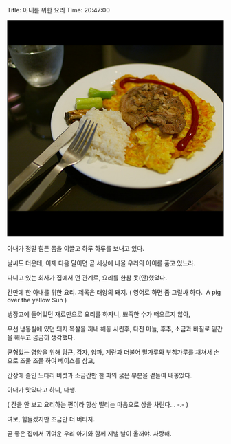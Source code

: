 Title: 아내를 위한 요리
Time: 20:47:00

![](bb2c2990_ez_.jpg)



아내가 정말 힘든 몸을 이끌고 하루 하루를 보내고 있다.

날씨도 더운데, 이제 다음 달이면 곧 세상에 나올 우리의 아이를 품고 있느라.


다니고 있는 회사가 집에서 먼 관계로, 요리를 한참 못(안)했었다.

간만에 한 아내를 위한 요리. 제목은 태양의 돼지. ( 영어로 하면 좀 그럴싸 하다.  A pig over the yellow Sun )


냉장고에 들어있던 재료만으로 요리를 하자니, 뾰족한 수가 떠오르지 않아,

우선 냉동실에 있던 돼지 목살을 꺼내 해동 시킨후, 다진 마늘, 후추, 소금과 바질로 밑간을 해두고 곰곰히 생각했다.

균형있는 영양을 위해 당근, 감자, 양파, 계란과 더불어 밀가루와 부침가루를 채쳐서 손으로 조물 조물 하여 베이스를 삼고,

간장에 졸인 느타리 버섯과 소금간만 한 파의 굵은 부분을 곁들여 내놓았다.


아내가 맛있다고 하니, 다행.

( 간을 안 보고 요리하는 편이라 항상 떨리는 마음으로 상을 차린다... -.- )


여보, 힘들겠지만 조금만 더 버티자.

곧 좋은 집에서 귀여운 우리 아기와 함께 지낼 날이 올꺼야. 사랑해.




